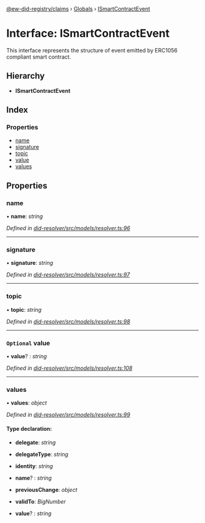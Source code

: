 [@ew-did-registry/claims](../README.md) › [Globals](../globals.md) › [ISmartContractEvent](ismartcontractevent.md)

# Interface: ISmartContractEvent

This interface represents the structure of event emitted by ERC1056 compliant smart contract.

## Hierarchy

* **ISmartContractEvent**

## Index

### Properties

* [name](ismartcontractevent.md#name)
* [signature](ismartcontractevent.md#signature)
* [topic](ismartcontractevent.md#topic)
* [value](ismartcontractevent.md#optional-value)
* [values](ismartcontractevent.md#values)

## Properties

###  name

• **name**: *string*

*Defined in [did-resolver/src/models/resolver.ts:96](https://github.com/energywebfoundation/ew-did-registry/blob/f6d3180/packages/did-resolver/src/models/resolver.ts#L96)*

___

###  signature

• **signature**: *string*

*Defined in [did-resolver/src/models/resolver.ts:97](https://github.com/energywebfoundation/ew-did-registry/blob/f6d3180/packages/did-resolver/src/models/resolver.ts#L97)*

___

###  topic

• **topic**: *string*

*Defined in [did-resolver/src/models/resolver.ts:98](https://github.com/energywebfoundation/ew-did-registry/blob/f6d3180/packages/did-resolver/src/models/resolver.ts#L98)*

___

### `Optional` value

• **value**? : *string*

*Defined in [did-resolver/src/models/resolver.ts:108](https://github.com/energywebfoundation/ew-did-registry/blob/f6d3180/packages/did-resolver/src/models/resolver.ts#L108)*

___

###  values

• **values**: *object*

*Defined in [did-resolver/src/models/resolver.ts:99](https://github.com/energywebfoundation/ew-did-registry/blob/f6d3180/packages/did-resolver/src/models/resolver.ts#L99)*

#### Type declaration:

* **delegate**: *string*

* **delegateType**: *string*

* **identity**: *string*

* **name**? : *string*

* **previousChange**: *object*

* **validTo**: *BigNumber*

* **value**? : *string*
